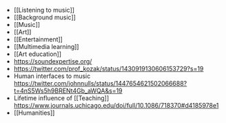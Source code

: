 - [[Listening to music]]
- [[Background music]]
- [[Music]]
- [[Art]]
- [[Entertainment]]
- [[Multimedia learning]]
- [[Art education]]
- https://soundexpertise.org/
- https://twitter.com/prof_kozak/status/1430919130606153729?s=19
- Human interfaces to music
  https://twitter.com/johnnulls/status/1447654621502066688?t=4nS5Ws5h9BRENt4Gb_aWQA&s=19
- Lifetime influence of [[Teaching]]
  https://www.journals.uchicago.edu/doi/full/10.1086/718370#d4185978e1
- [[Humanities]]